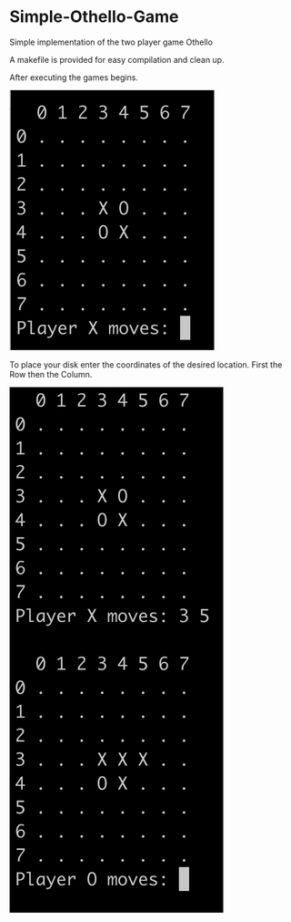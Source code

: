 # Simple-Othello-Game
Simple implementation of the two player game Othello

A makefile is provided for easy compilation and clean up.

After executing the games begins.

![Image description](img/Move_0.png)

To place your disk enter the coordinates of the desired location. First the Row then the Column.

![Image description](img/Move_1.png)
